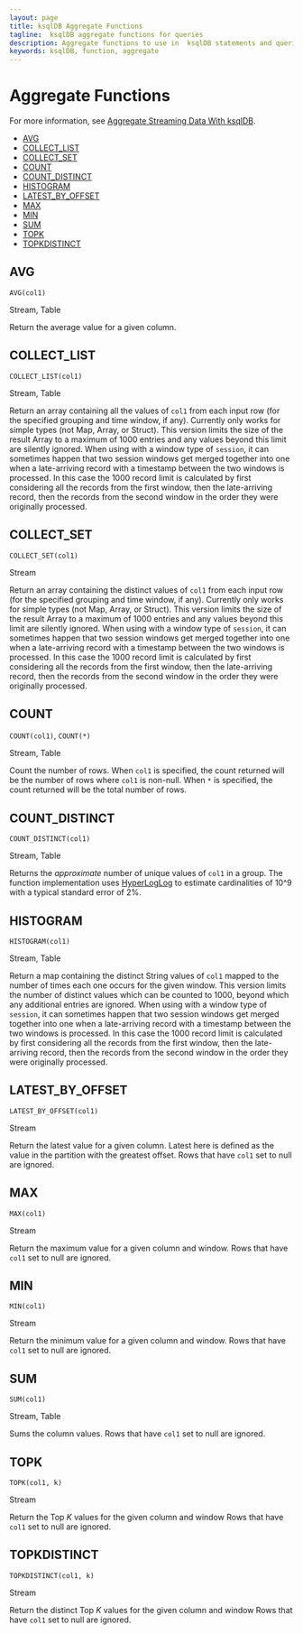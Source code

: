 ```yaml
---
layout: page
title: ksqlDB Aggregate Functions
tagline:  ksqlDB aggregate functions for queries
description: Aggregate functions to use in  ksqlDB statements and queries
keywords: ksqlDB, function, aggregate
---
```


Aggregate Functions
===================

For more information, see
[Aggregate Streaming Data With ksqlDB](../aggregate-streaming-data.md).

  - [AVG](#avg)
  - [COLLECT_LIST](#collect_list)
  - [COLLECT_SET](#collect_set)
  - [COUNT](#count)
  - [COUNT_DISTINCT](#count_distinct)
  - [HISTOGRAM](#histogram)
  - [LATEST_BY_OFFSET](#latest_by_offset)
  - [MAX](#max)
  - [MIN](#min)
  - [SUM](#sum)
  - [TOPK](#topk)
  - [TOPKDISTINCT](#topkdistinct)

AVG
---

`AVG(col1)`

Stream, Table

Return the average value for a given column.

COLLECT_LIST
------------

`COLLECT_LIST(col1)`

Stream, Table

Return an array containing all the values of `col1` from each
input row (for the specified grouping and time window, if any).
Currently only works for simple types (not Map, Array, or Struct).
This version limits the size of the result Array to a maximum of
1000 entries and any values beyond this limit are silently ignored.
When using with a window type of `session`, it can sometimes
happen that two session windows get merged together into one when a
late-arriving record with a timestamp between the two windows is
processed. In this case the 1000 record limit is calculated by
first considering all the records from the first window, then the
late-arriving record, then the records from the second window in
the order they were originally processed.


COLLECT_SET
-----------

`COLLECT_SET(col1)`

Stream

Return an array containing the distinct values of `col1` from
each input row (for the specified grouping and time window, if any).
Currently only works for simple types (not Map, Array, or Struct).
This version limits the size of the result Array to a maximum of
1000 entries and any values beyond this limit are silently ignored.
When using with a window type of `session`, it can sometimes
happen that two session windows get merged together into one when a
late-arriving record with a timestamp between the two windows is
processed. In this case the 1000 record limit is calculated by
first considering all the records from the first window, then the
late-arriving record, then the records from the second window in
the order they were originally processed.


COUNT
-----

`COUNT(col1)`, 
`COUNT(*)`     

Stream, Table

Count the number of rows. When `col1` is specified, the count
returned will be the number of rows where `col1` is non-null.
When `*` is specified, the count returned will be the total
number of rows.

COUNT_DISTINCT
--------------

`COUNT_DISTINCT(col1)`

Stream, Table

Returns the _approximate_ number of unique values of `col1` in a group.
The function implementation uses [HyperLogLog](https://en.wikipedia.org/wiki/HyperLogLog)
to estimate cardinalities of 10^9 with a typical standard error of 2%.


HISTOGRAM
---------

`HISTOGRAM(col1)`

Stream, Table

Return a map containing the distinct String values of `col1`
mapped to the number of times each one occurs for the given window.
This version limits the number of distinct values which can be
counted to 1000, beyond which any additional entries are ignored.
When using with a window type of `session`, it can sometimes
happen that two session windows get merged together into one when a
late-arriving record with a timestamp between the two windows is
processed. In this case the 1000 record limit is calculated by
first considering all the records from the first window, then the
late-arriving record, then the records from the second window in
the order they were originally processed.

LATEST_BY_OFFSET
----------------

`LATEST_BY_OFFSET(col1)`

Stream

Return the latest value for a given column. Latest here is defined as the value in the partition
with the greatest offset. Rows that have `col1` set to null are ignored.

MAX
---

`MAX(col1)`

Stream

Return the maximum value for a given column and window.
Rows that have `col1` set to null are ignored.

MIN
---

`MIN(col1)`

Stream

Return the minimum value for a given column and window.
Rows that have `col1` set to null are ignored.

SUM
---

`SUM(col1)`

Stream, Table

Sums the column values.
Rows that have `col1` set to null are ignored.

TOPK
----

`TOPK(col1, k)`

Stream

Return the Top *K* values for the given column and window
Rows that have `col1` set to null are ignored.

TOPKDISTINCT
------------

`TOPKDISTINCT(col1, k)`

Stream

Return the distinct Top *K* values for the given column and window
Rows that have `col1` set to null are ignored.
